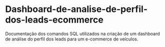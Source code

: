 # Dashboard-de-analise-de-perfil-dos-leads-ecommerce
Documentação dos comandos SQL utilizados na criação de um dashboard de análise do perfil dos leads para um e-commerce de veículos.
